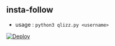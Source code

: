 ## insta-follow


- usage : ``` python3 qlizz.py <username> ```

[![Deploy](https://www.herokucdn.com/deploy/button.svg)](https://heroku.com/deploy)
